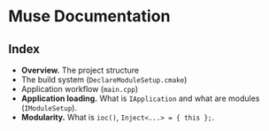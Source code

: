 # Muse Documentation

## Index

- **Overview.** The project structure
- The build system (`DeclareModuleSetup.cmake`)
- Application workflow (`main.cpp`)
- **Application loading.** What is `IApplication` and what are modules (`IModuleSetup`).
- **Modularity.** What is `ioc()`, `Inject<...> = { this };`.
